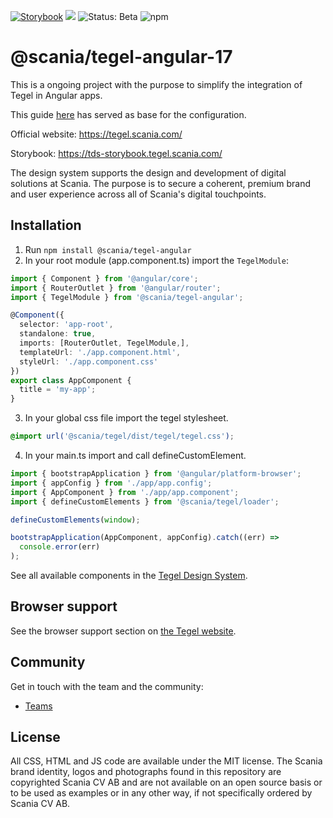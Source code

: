 [![Storybook](https://img.shields.io/badge/docs-storybook-ff69b4)](https://tds-storybook.tegel.scania.com/)
![](https://img.shields.io/github/license/scania-digital-design-system/tegel)
![Status: Beta](https://img.shields.io/badge/status-beta-red)
![npm](https://img.shields.io/npm/v/%40scania%2Ftegel-angular)

# @scania/tegel-angular-17
This is a ongoing project with the purpose to simplify the integration of Tegel in Angular apps.

This guide [here](https://stenciljs.com/docs/angular) has served as base for the configuration.

Official website: https://tegel.scania.com/

Storybook: https://tds-storybook.tegel.scania.com/

The design system supports the design and development of digital solutions at Scania. The purpose is to secure a coherent, premium brand and user experience across all of Scania's digital touchpoints.

## Installation


1. Run `npm install @scania/tegel-angular`
2. In your root module (app.component.ts) import the `TegelModule`:

```ts
import { Component } from '@angular/core';
import { RouterOutlet } from '@angular/router';
import { TegelModule } from '@scania/tegel-angular';

@Component({
  selector: 'app-root',
  standalone: true,
  imports: [RouterOutlet, TegelModule,],
  templateUrl: './app.component.html',
  styleUrl: './app.component.css'
})
export class AppComponent {
  title = 'my-app';
}
```

3. In your global css file import the tegel stylesheet.

```css
@import url('@scania/tegel/dist/tegel/tegel.css');
```

4. In your main.ts import and call defineCustomElement.

```ts
import { bootstrapApplication } from '@angular/platform-browser';
import { appConfig } from './app/app.config';
import { AppComponent } from './app/app.component';
import { defineCustomElements } from '@scania/tegel/loader';

defineCustomElements(window);

bootstrapApplication(AppComponent, appConfig).catch((err) =>
  console.error(err)
);
```

See all available components in the [Tegel Design System](https://tegel.scania.com/components/overview).

## Browser support

See the browser support section on [the Tegel website](https://tegel.scania.com/development/getting-started-development/introduction#browser-support).

## Community

Get in touch with the team and the community:

- [Teams](https://teams.microsoft.com/l/team/19%3a1257007a64d44c64954acca27a9d4b46%40thread.skype/conversations?groupId=79f9bfeb-73e2-424d-9477-b236191ece5e&tenantId=3bc062e4-ac9d-4c17-b4dd-3aad637ff1ac)

## License

All CSS, HTML and JS code are available under the MIT license. The Scania brand identity, logos and photographs found in this repository are copyrighted Scania CV AB and are not available on an open source basis or to be used as examples or in any other way, if not specifically ordered by Scania CV AB.

